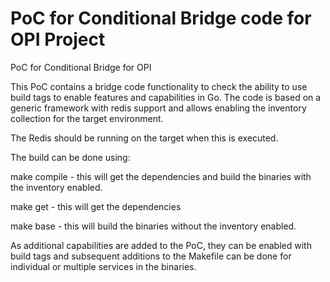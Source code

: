 # PoC for Conditional Bridge code for OPI Project

PoC for Conditional Bridge for OPI

This PoC contains a bridge code functionality to check the ability to use build tags to enable features
and capabilities in Go.  The code is based on a generic framework with redis support and allows enabling
the inventory collection for the target environment.

The Redis should be running on the target when this is executed.

The build can be done using:

make compile - this will get the dependencies and build the binaries with the inventory enabled.

make get - this will get the dependencies

make base - this will build the binaries without the inventory enabled.

As additional capabilities are added to the PoC, they can be enabled with build tags and subsequent additions to the
Makefile can be done for individual or multiple services in the binaries.
